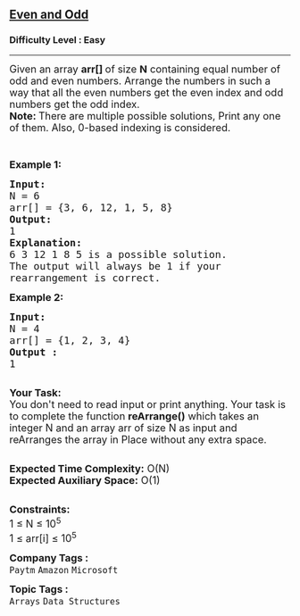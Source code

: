 <h2><a href="https://www.geeksforgeeks.org/problems/even-and-odd/1?page=2&category=Arrays&difficulty=School,Basic,Easy&sortBy=accuracy">Even and Odd</a></h2><h3>Difficulty Level : Easy</h3><hr><div class="problems_problem_content__Xm_eO"><p><span style="font-size:18px">Given an array <strong>arr[] </strong>of size <strong>N</strong> containing equal number of odd and even numbers. Arrange the numbers in such a way that all the even numbers get the even index and odd numbers get the odd index.<br>
<strong>Note: </strong>There are multiple possible solutions, Print any one of them. Also, 0-based indexing is considered.</span></p>

<p>&nbsp;</p>

<p><span style="font-size:18px"><strong>Example 1:</strong></span></p>

<pre><span style="font-size:18px"><strong>Input:
</strong>N = 6
arr[] = {3, 6, 12, 1, 5, 8}
<strong>Output:</strong></span>
<span style="font-size:18px">1
<strong>Explanation:
</strong>6 3 12 1 8 5 is a possible solution.
The output will always be 1 if your
rearrangement is correct.</span>
</pre>

<div><span style="font-size:18px"><strong>Example 2:</strong></span></div>

<pre><span style="font-size:18px"><strong>Input:
</strong>N = 4
arr[] = {1, 2, 3, 4}
<strong>Output :</strong>
1</span>
</pre>

<p><br>
<span style="font-size:18px"><strong>Your Task:&nbsp;&nbsp;</strong><br>
You don't need to read input or print anything. Your task is to complete the function <strong>reArrange()</strong>&nbsp;which takes an integer N and an array arr of size N as input and reArranges the array in Place without any extra space.</span></p>

<p><br>
<span style="font-size:18px"><strong>Expected Time Complexity:</strong> O(N)<br>
<strong>Expected Auxiliary Space:</strong> O(1)</span></p>

<p><br>
<span style="font-size:18px"><strong>Constraints:</strong><br>
1 ≤ N ≤ 10<sup>5</sup><br>
1 ≤ arr[i] ≤ 10<sup>5</sup></span></p>
</div><p><span style=font-size:18px><strong>Company Tags : </strong><br><code>Paytm</code>&nbsp;<code>Amazon</code>&nbsp;<code>Microsoft</code>&nbsp;<br><p><span style=font-size:18px><strong>Topic Tags : </strong><br><code>Arrays</code>&nbsp;<code>Data Structures</code>&nbsp;
